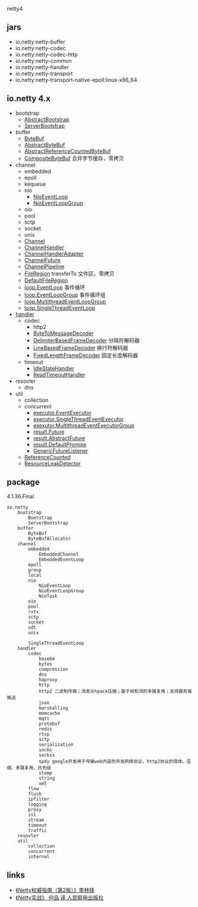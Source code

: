 netty4
## jars
- io.netty:netty-buffer
- io.netty:netty-codec
- io.netty:netty-codec-http
- io.netty:netty-common
- io.netty:netty-handler
- io.netty:netty-transport
- io.netty:netty-transport-native-epoll:linux-x86_64

## io.netty 4.x
* bootstrap
  * [AbstractBootstrap](/docs/20-framework/src/server/netty4/bootstrap/AbstractBootstrap.md)
  * [ServerBootstrap](/docs/20-framework/src/server/netty4/bootstrap/ServerBootstrap.md)
* buffer
  * [ByteBuf](/docs/20-framework/src/server/netty4/buffer/ByteBuf.md)
  * [AbstractByteBuf](/docs/20-framework/src/server/netty4/buffer/AbstractByteBuf.md)
  * [AbstractReferenceCountedByteBuf](/docs/20-framework/src/server/netty4/buffer/AbstractReferenceCountedByteBuf.md)
  * [CompositeByteBuf](/docs/20-framework/src/server/netty4/buffer/CompositeByteBuf.md) 合并字节缓存，零拷贝
* channel
  * embedded
  * epoll
  * kequeue
  * nio
    * [NioEventLoop](/docs/20-framework/src/server/netty4/channel/nio/NioEventLoop.md)
    * [NioEventLoopGroup](/docs/20-framework/src/server/netty4/channel/nio/NioEventLoopGroup.md)
  * oio
  * pool
  * sctp
  * socket
  * unix
  * [Channel](/docs/20-framework/src/server/netty4/channel/Channel.md)
  * [ChannelHandler](/docs/20-framework/src/server/netty4/channel/ChannelHandler.md)
  * [ChannelHandlerAdapter](/docs/20-framework/src/server/netty4/channel/ChannelHandlerAdapter.md)
  * [ChannelFuture](/docs/20-framework/src/server/netty4/channel/ChannelFuture.md)
  * [ChannelPipeline](/docs/20-framework/src/server/netty4/channel/ChannelPipeline.md)
  * [FileRegion](/docs/20-framework/src/server/netty4/channel/FileRegion.md) transferTo 文件区，零拷贝
  * [DefaultFileRegion](/docs/20-framework/src/server/netty4/channel/DefaultFileRegion.md)
  * [loop.EventLoop](/docs/20-framework/src/server/netty4/channel/EventLoop.md) 事件循环
  * [loop.EventLoopGroup](/docs/20-framework/src/server/netty4/channel/EventLoopGroup.md) 事件循环组
  * [loop.MultithreadEventLoopGroup](/docs/20-framework/src/server/netty4/channel/MultithreadEventLoopGroup.md)
  * [loop.SingleThreadEventLoop](/docs/20-framework/src/server/netty4/channel/SingleThreadEventLoop.md)
* [handler](/docs/20-framework/src/server/netty4/handler/README.md)
  * codec
    * http2
    * [ByteToMessageDecoder](/docs/20-framework/src/server/netty4/handler/codec/ByteToMessageDecoder.md)
    * [DelimiterBasedFrameDecoder](/docs/20-framework/src/server/netty4/handler/codec/DelimiterBasedFrameDecoder.md) 分隔符解码器
    * [LineBasedFrameDecoder](/docs/20-framework/src/server/netty4/handler/codec/LineBasedFrameDecoder.md) 换行符解码器
    * [FixedLengthFrameDecoder](/docs/20-framework/src/server/netty4/handler/codec/FixedLengthFrameDecoder.md) 固定长度解码器
  * timeout
    * [IdleStateHandler](/docs/20-framework/src/server/netty4/handler/timeout/IdleStateHandler.md)
    * [ReadTimeoutHandler](/docs/20-framework/src/server/netty4/handler/timeout/ReadTimeoutHandler.md)
* resovler
  * dns
* util
  * collection
  * concurrent
    * [executor.EventExecutor](/docs/20-framework/src/server/netty4/util/concurrent/EventExecutor.md)
    * [executor.SingleThreadEventExecutor](/docs/20-framework/src/server/netty4/util/concurrent/SingleThreadEventExecutor.md)
    * [exexutor.MultithreadEventExecutorGroup](/docs/20-framework/src/server/netty4/util/concurrent/MultithreadEventExecutorGroup.md)
    * [result.Future](/docs/20-framework/src/server/netty4/util/concurrent/Future.md)
    * [result.AbstractFuture](/docs/20-framework/src/server/netty4/util/concurrent/AbstractFuture.md)
    * [result.DefaultPromise](/docs/20-framework/src/server/netty4/util/concurrent/DefaultPromise.md)
    * [GenericFutureListener](/docs/20-framework/src/server/netty4/util/concurrent/GenericFutureListener.md)
  * [ReferenceCounted](/docs/20-framework/src/server/netty4/util/ReferenceCounted.md)
  * [ResourceLeakDetector](/docs/20-framework/src/server/netty4/util/ResourceLeakDetector.md)

## package
4.1.36.Final
```
io.netty
    bootstrap
        Bootstrap
        ServerBootstrap
    buffer
        ByteBuf
        ByteBufAllocator
    channel
        embedded
            EmbeddedChannel
            EmbeddedEventLoop
        epoll
        group
        local
        nio
            NioEventLoop
            NioEventLoopGroup
            NioTask
        oio
        pool
        rxtx
        sctp
        socket
        udt
        unix
        
        SingleThreadEventLoop
    handler    
        codec
            base64
            bytes
            compression
            dns
            haproxy
            http
            http2 二进制传输；消息头hpack压缩；基于帧和流的多路复用；支持服务端推送
            json
            marshalling
            memcache
            mqtt
            protobuf
            redis
            rtsp
            sctp
            serialization
            socks
            socksx
            spdy google开发用于传输web内容的开发网络协议，http2协议的母体。压缩、多路复用、优先级
            stomp
            string
            xml
        flow
        flush
        ipfilter
        logging
        proxy
        ssl
        stream
        timeout
        traffic
    resovler
    util
        collection
        concurrent
        internal    
```

## links
* [《Netty权威指南（第2版）》李林锋](/99-book/notes/21-server/Netty权威指南.md)
* [《Netty实战》 何品 译 人民邮电出版社](/99-book/notes/21-server/Netty实战.md)